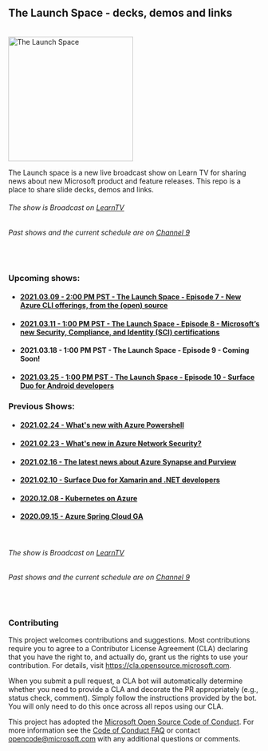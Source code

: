 
## The Launch Space - decks, demos and links
<br/>

<img src="media/LaunchSpace_Logo-Large_github.png" ant="launchspace logo" title="The Launch Space" width="250">

The Launch space is a new live broadcast show on Learn TV for sharing news about new Microsoft product and feature releases.  This repo is a place to share slide decks, demos and links.

###### The show is Broadcast on [LearnTV](http://aka.ms/learntv) 
###### Past shows and the current schedule are on [Channel 9](https://cda.ms/1Z7)


<br/>  

### Upcoming shows:
- #### [2021.03.09 - 2:00 PM PST - The Launch Space - Episode 7 - New Azure CLI offerings, from the (open) source](azurecli/README.md)
- #### [2021.03.11 - 1:00 PM PST - The Launch Space - Episode 8 - Microsoft’s new  Security, Compliance, and Identity (SCI) certifications](azuresci/README.md)
- #### 2021.03.18 - 1:00 PM PST - The Launch Space - Episode 9 - Coming Soon!
- #### [2021.03.25 - 1:00 PM PST - The Launch Space - Episode 10 - Surface Duo for Android developers](surfaceduoforandroid\README.md)

### Previous Shows:
- #### [2021.02.24 - What's new with Azure Powershell](powershell/README.md)
- #### [2021.02.23 - What's new in Azure Network Security?](frontdoorandfirewall/README.md)
- #### [2021.02.16 - The latest news about Azure Synapse and Purview](synapseandpurview/README.md)
- #### [2021.02.10 - Surface Duo for Xamarin and .NET developers](surfaceduoforxamarinandnet/README.md)
- #### [2020.12.08 - Kubernetes on Azure](KubernetesOnAzure/README.md)
- #### [2020.09.15 - Azure Spring Cloud GA](AzureSpringCloudGA/README.md)

<br/>

###### The show is Broadcast on [LearnTV](http://aka.ms/learntv) 
###### Past shows and the current schedule are on [Channel 9](https://cda.ms/1Z7)


<br/>

### Contributing

This project welcomes contributions and suggestions.  Most contributions require you to agree to a
Contributor License Agreement (CLA) declaring that you have the right to, and actually do, grant us
the rights to use your contribution. For details, visit https://cla.opensource.microsoft.com.

When you submit a pull request, a CLA bot will automatically determine whether you need to provide
a CLA and decorate the PR appropriately (e.g., status check, comment). Simply follow the instructions
provided by the bot. You will only need to do this once across all repos using our CLA.

This project has adopted the [Microsoft Open Source Code of Conduct](https://opensource.microsoft.com/codeofconduct/).
For more information see the [Code of Conduct FAQ](https://opensource.microsoft.com/codeofconduct/faq/) or
contact [opencode@microsoft.com](mailto:opencode@microsoft.com) with any additional questions or comments.

